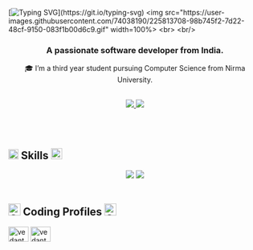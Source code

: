 [![Typing SVG](https://readme-typing-svg.herokuapp.com?font=Poppins&weight=500&size=25&pause=1000&color=FFFFFF&background=010019BA&center=true&vCenter=true&width=1000&height=150&lines=Hey+there!;My+name+is+Vedant+Kavar.;I'm+a+Computer+Science+enthusiast.;I+explore+challenges+and+develop+scalable+solutions.;Nice+meeting+you!+Feel+free+to+reach+out.)](https://git.io/typing-svg)
<img src="https://user-images.githubusercontent.com/74038190/225813708-98b745f2-7d22-48cf-9150-083f1b00d6c9.gif" width=100%>
<br>
<br/>
<div align="center">

 <h3>A passionate software developer from India.</h3>

</div>

<div align="center">
 
 🎓 I’m a third year student pursuing Computer Science from Nirma University.

</div>

 <br/>
 
<div align="center"> 
  <a href="mailto:vedantkavar24@gmail.com">
    <img src="https://img.shields.io/badge/Gmail-333333?style=for-the-badge&logo=gmail&logoColor=red" />
  </a>
  <a href="https://www.linkedin.com/in/vedant-kavar-83ab2b288" target="_blank">
    <img src="https://img.shields.io/badge/LinkedIn-0077B5?style=for-the-badge&logo=linkedin&logoColor=white" target="_blank" />
  </a>
<!--   <a href="https://github.com/Vedantkavar" target="_blank">
     <img src="https://img.shields.io/badge/Portfolio-FF5722?style=for-the-badge&logo=todoist&logoColor=white" target="_blank" /> <!-- sqlite, safari, google-chrome are other good icon options -->
<!--   </a> -->
</div>

<br/><br/>

## <img height="20" src="https://user-images.githubusercontent.com/74038190/212284087-bbe7e430-757e-4901-90bf-4cd2ce3e1852.gif" />   Skills   <img height="22" src="https://user-images.githubusercontent.com/74038190/212284087-bbe7e430-757e-4901-90bf-4cd2ce3e1852.gif" />

<div align="center">
<!--   <div style="display: inline-block; vertical-align: top;">
    <img src="https://github.com/user-attachments/assets/fddcdbcd-5ea2-4416-9f59-ca7fd9394aca" width="300">
  </div> -->
  <div style="display: inline-block; vertical-align: top;">
    <img src="https://skillicons.dev/icons?i=bash,c,cpp,java,python,git,vscode,github,mysql,mongodb"/>
    <img src="https://skillicons.dev/icons?i=bootstrap,css,django,flask,html,js,nextjs,nodejs,react,svelte,tailwind,typescript,figma" /><br>
  </div>
</div>


<br/>

## <img src="https://user-images.githubusercontent.com/74038190/216122028-c05b52fb-983e-4ee8-8811-6f30cd9ea5d5.png" alt="Comet" width="24" /> Coding Profiles <img src="https://user-images.githubusercontent.com/74038190/216122028-c05b52fb-983e-4ee8-8811-6f30cd9ea5d5.png" alt="Comet" width="24" />

<p align="left">
  
  <a href="https://codeforces.com/profile/vedant_patel" target="blank"><img align="center" src="https://raw.githubusercontent.com/rahuldkjain/github-profile-readme-generator/master/src/images/icons/Social/codeforces.svg" alt="vedant_patel" height="30" width="40" /></a>
  <a href="https://leetcode.com/u/vedantkavar" target="blank"><img align="center" src="https://raw.githubusercontent.com/rahuldkjain/github-profile-readme-generator/master/src/images/icons/Social/leet-code.svg" alt="vedantkavar" height="30" width="40" /></a>
</p>

